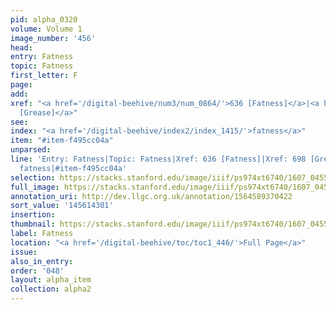 ```yaml
---
pid: alpha_0320
volume: Volume 1
image_number: '456'
head:
entry: Fatness
topic: Fatness
first_letter: F
page:
add:
xref: "<a href='/digital-beehive/num3/num_0864/'>636 [Fatness]</a>|<a href='/digital-beehive/num3/num_1006/'>698
  [Grease]</a>"
see:
index: "<a href='/digital-beehive/index2/index_1415/'>fatness</a>"
item: "#item-f495cc04a"
unparsed:
line: 'Entry: Fatness|Topic: Fatness|Xref: 636 [Fatness]|Xref: 698 [Grease]|Index:
  fatness|#item-f495cc04a'
selection: https://stacks.stanford.edu/image/iiif/ps974xt6740/1607_0455/747,4301,3012,447/full/0/default.jpg
full_image: https://stacks.stanford.edu/image/iiif/ps974xt6740/1607_0455/full/full/0/default.jpg
annotation_uri: http://dev.llgc.org.uk/annotation/1564589370422
sort_value: '145614301'
insertion:
thumbnail: https://stacks.stanford.edu/image/iiif/ps974xt6740/1607_0455/747,4301,600,180/250,/0/default.jpg
label: Fatness
location: "<a href='/digital-beehive/toc/toc1_446/'>Full Page</a>"
issue:
also_in_entry:
order: '048'
layout: alpha_item
collection: alpha2
---
```

